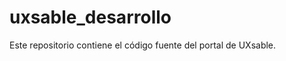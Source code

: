 uxsable_desarrollo
==================

Este repositorio contiene el código fuente del portal de UXsable.
